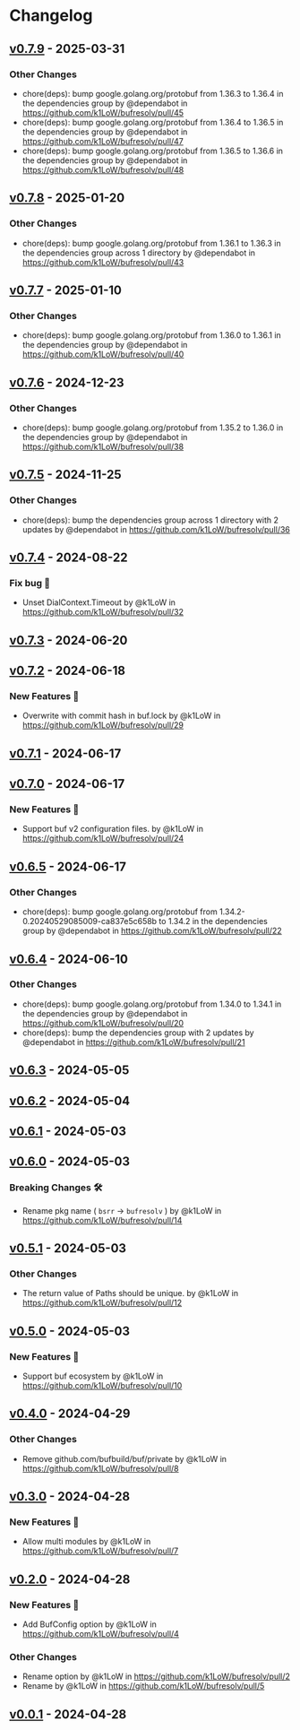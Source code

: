 # Changelog

## [v0.7.9](https://github.com/k1LoW/bufresolv/compare/v0.7.8...v0.7.9) - 2025-03-31
### Other Changes
- chore(deps): bump google.golang.org/protobuf from 1.36.3 to 1.36.4 in the dependencies group by @dependabot in https://github.com/k1LoW/bufresolv/pull/45
- chore(deps): bump google.golang.org/protobuf from 1.36.4 to 1.36.5 in the dependencies group by @dependabot in https://github.com/k1LoW/bufresolv/pull/47
- chore(deps): bump google.golang.org/protobuf from 1.36.5 to 1.36.6 in the dependencies group by @dependabot in https://github.com/k1LoW/bufresolv/pull/48

## [v0.7.8](https://github.com/k1LoW/bufresolv/compare/v0.7.7...v0.7.8) - 2025-01-20
### Other Changes
- chore(deps): bump google.golang.org/protobuf from 1.36.1 to 1.36.3 in the dependencies group across 1 directory by @dependabot in https://github.com/k1LoW/bufresolv/pull/43

## [v0.7.7](https://github.com/k1LoW/bufresolv/compare/v0.7.6...v0.7.7) - 2025-01-10
### Other Changes
- chore(deps): bump google.golang.org/protobuf from 1.36.0 to 1.36.1 in the dependencies group by @dependabot in https://github.com/k1LoW/bufresolv/pull/40

## [v0.7.6](https://github.com/k1LoW/bufresolv/compare/v0.7.5...v0.7.6) - 2024-12-23
### Other Changes
- chore(deps): bump google.golang.org/protobuf from 1.35.2 to 1.36.0 in the dependencies group by @dependabot in https://github.com/k1LoW/bufresolv/pull/38

## [v0.7.5](https://github.com/k1LoW/bufresolv/compare/v0.7.4...v0.7.5) - 2024-11-25
### Other Changes
- chore(deps): bump the dependencies group across 1 directory with 2 updates by @dependabot in https://github.com/k1LoW/bufresolv/pull/36

## [v0.7.4](https://github.com/k1LoW/bufresolv/compare/v0.7.3...v0.7.4) - 2024-08-22
### Fix bug 🐛
- Unset DialContext.Timeout by @k1LoW in https://github.com/k1LoW/bufresolv/pull/32

## [v0.7.3](https://github.com/k1LoW/bufresolv/compare/v0.7.2...v0.7.3) - 2024-06-20

## [v0.7.2](https://github.com/k1LoW/bufresolv/compare/v0.7.1...v0.7.2) - 2024-06-18
### New Features 🎉
- Overwrite with commit hash in buf.lock by @k1LoW in https://github.com/k1LoW/bufresolv/pull/29

## [v0.7.1](https://github.com/k1LoW/bufresolv/compare/v0.7.0...v0.7.1) - 2024-06-17

## [v0.7.0](https://github.com/k1LoW/bufresolv/compare/v0.6.5...v0.7.0) - 2024-06-17
### New Features 🎉
- Support buf v2 configuration files. by @k1LoW in https://github.com/k1LoW/bufresolv/pull/24

## [v0.6.5](https://github.com/k1LoW/bufresolv/compare/v0.6.4...v0.6.5) - 2024-06-17
### Other Changes
- chore(deps): bump google.golang.org/protobuf from 1.34.2-0.20240529085009-ca837e5c658b to 1.34.2 in the dependencies group by @dependabot in https://github.com/k1LoW/bufresolv/pull/22

## [v0.6.4](https://github.com/k1LoW/bufresolv/compare/v0.6.3...v0.6.4) - 2024-06-10
### Other Changes
- chore(deps): bump google.golang.org/protobuf from 1.34.0 to 1.34.1 in the dependencies group by @dependabot in https://github.com/k1LoW/bufresolv/pull/20
- chore(deps): bump the dependencies group with 2 updates by @dependabot in https://github.com/k1LoW/bufresolv/pull/21

## [v0.6.3](https://github.com/k1LoW/bufresolv/compare/v0.6.2...v0.6.3) - 2024-05-05

## [v0.6.2](https://github.com/k1LoW/bufresolv/compare/v0.6.1...v0.6.2) - 2024-05-04

## [v0.6.1](https://github.com/k1LoW/bufresolv/compare/v0.6.0...v0.6.1) - 2024-05-03

## [v0.6.0](https://github.com/k1LoW/bufresolv/compare/v0.5.1...v0.6.0) - 2024-05-03
### Breaking Changes 🛠
- Rename pkg name ( `bsrr` -> `bufresolv` ) by @k1LoW in https://github.com/k1LoW/bufresolv/pull/14

## [v0.5.1](https://github.com/k1LoW/bufresolv/compare/v0.5.0...v0.5.1) - 2024-05-03
### Other Changes
- The return value of Paths should be unique. by @k1LoW in https://github.com/k1LoW/bufresolv/pull/12

## [v0.5.0](https://github.com/k1LoW/bufresolv/compare/v0.4.0...v0.5.0) - 2024-05-03
### New Features 🎉
- Support buf ecosystem by @k1LoW in https://github.com/k1LoW/bufresolv/pull/10

## [v0.4.0](https://github.com/k1LoW/bufresolv/compare/v0.3.0...v0.4.0) - 2024-04-29
### Other Changes
- Remove github.com/bufbuild/buf/private by @k1LoW in https://github.com/k1LoW/bufresolv/pull/8

## [v0.3.0](https://github.com/k1LoW/bufresolv/compare/v0.2.0...v0.3.0) - 2024-04-28
### New Features 🎉
- Allow multi modules by @k1LoW in https://github.com/k1LoW/bufresolv/pull/7

## [v0.2.0](https://github.com/k1LoW/bufresolv/compare/v0.1.0...v0.2.0) - 2024-04-28
### New Features 🎉
- Add BufConfig option by @k1LoW in https://github.com/k1LoW/bufresolv/pull/4
### Other Changes
- Rename option by @k1LoW in https://github.com/k1LoW/bufresolv/pull/2
- Rename by @k1LoW in https://github.com/k1LoW/bufresolv/pull/5

## [v0.0.1](https://github.com/k1LoW/bufresolv/commits/v0.0.1) - 2024-04-28
